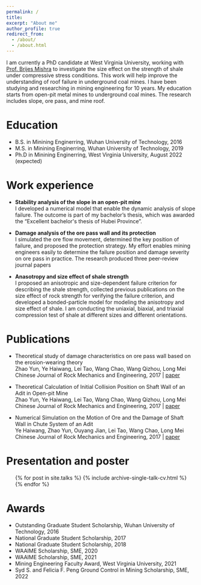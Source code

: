 ```yaml
---
permalink: /
title: 
excerpt: "About me"
author_profile: true
redirect_from: 
  - /about/
  - /about.html
---
```

 
I am currently a PhD candidate at West Virginia University, working with [Prof. Brijes Mishra](https://faculty.utah.edu/u6040186-BRIJES_MISHRA/hm/index.hml) to investigate the size effect on the strength of shale under compressive stress conditions. This work will help improve the understanding of roof failure in underground coal mines. I have been studying and researching in mining engineering for 10 years. My education starts from open-pit metal mines to underground coal mines. The research includes slope, ore pass, and mine roof.

Education
======
* B.S. in Minining Enginerring, Wuhan University of Technology, 2016
* M.S. in Minining Enginerring, Wuhan University of Technology, 2019
* Ph.D in Minining Enginerring, West Virginia University, August 2022 (expected)

Work experience
======
* **Stability analysis of the slope in an open-pit mine**   
  I developed a numerical model that enable the dynamic analysis of slope failure. The outcome is part of my bachelor’s thesis, which was awarded the “Excellent bachelor's thesis of Hubei Province”.

* **Damage analysis of the ore pass wall and its protection**   
  I simulated the ore flow movement, determined the key position of failure, and proposed the protection strategy. My effort enables mining engineers easily to determine the failure position and damage severity on ore pass in practice. The research produced three peer-review journal papers
  
* **Anasotropy and size effect of shale strength**  
  I proposed an anisotropic and size-dependent failure criterion for describing the shale strength, collected previous publications on the size effect of rock strength for verifying the failure criterion, and developed a bonded-particle model for modeling the anisotropy and size effect of shale. I am conducting the uniaxial, biaxial, and triaxial compression test of shale at different sizes and different orientations. 
  


Publications
======
* Theoretical study of damage characteristics on ore pass wall based on the erosion-wearing theory  
  Zhao Yun, Ye Haiwang, Lei Tao, Wang Chao, Wang Qizhou, Long Mei  
  Chinese Journal of Rock Mechanics and Engineering, 2017 | [paper](http://cloud-yunzhao.github.io/files/Paper1.pdf)
 
* Theoretical Calculation of Initial Collision Position on Shaft Wall of an Adit in Open-pit Mine  
  Zhao Yun, Ye Haiwang, Lei Tao, Wang Chao, Wang Qizhou, Long Mei  
  Chinese Journal of Rock Mechanics and Engineering, 2017 | [paper](http://cloud-yunzhao.github.io/files/Paper2.pdf)
 
* Numerical Simulation on the Motion of Ore and the Damage of Shaft Wall in Chute System of an Adit  
  Ye Haiwang, Zhao Yun, Ouyang Jian, Lei Tao, Wang Chao, Long Mei  
  Chinese Journal of Rock Mechanics and Engineering, 2017 | [paper](http://cloud-yunzhao.github.io/files/Paper3.pdf)
  
Presentation and poster
======
  <ul>{% for post in site.talks %}
    {% include archive-single-talk-cv.html %}
  {% endfor %}</ul>
  
Awards
======
* Outstanding Graduate Student Scholarship, Wuhan University of Technology, 2016
* National Graduate Student Scholarship, 2017
* National Graduate Student Scholarship, 2018
* WAAIME Scholarship, SME, 2020
* WAAIME Scholarship, SME, 2021
* Mining Engineering Faculty Award, West Virginia University, 2021
* Syd S. and Felicia F. Peng Ground Control in Mining Scholarship, SME, 2022
